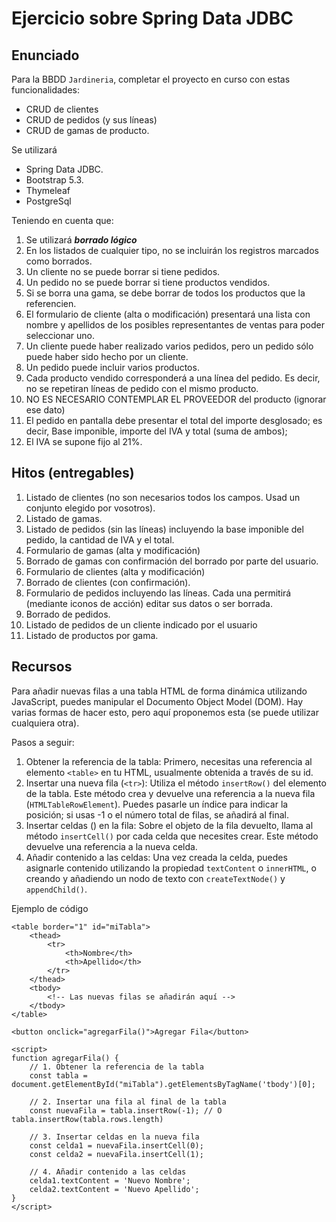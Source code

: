 # Ejercicio sobre Spring Data JDBC

## Enunciado
Para la BBDD `Jardineria`, completar el proyecto en curso con estas funcionalidades:
* CRUD de clientes
* CRUD de pedidos (y sus líneas)
* CRUD de gamas de producto.

Se utilizará 
* Spring Data JDBC.
* Bootstrap 5.3.
* Thymeleaf
* PostgreSql

Teniendo en cuenta que:
1. Se utilizará **_borrado lógico_**
2. En los listados de cualquier tipo, no se incluirán los registros marcados como borrados.
3. Un cliente no se puede borrar si tiene pedidos.
4. Un pedido no se puede borrar si tiene productos vendidos.
5. Si se borra una gama, se debe borrar de todos los productos que la referencien.
6. El formulario de cliente (alta o modificación) presentará una lista con nombre y apellidos de los posibles 
representantes de ventas para poder seleccionar uno.
7. Un cliente puede haber realizado varios pedidos, pero un pedido sólo puede haber sido hecho por un cliente.
8. Un pedido puede incluir varios productos.
9. Cada producto vendido corresponderá a una línea del pedido. Es decir, no se repetiran líneas de pedido con el mismo 
producto.
10. NO ES NECESARIO CONTEMPLAR EL PROVEEDOR del producto (ignorar ese dato)
11. El pedido en pantalla debe presentar el total del importe desglosado; es decir, Base imponible, importe del IVA y 
total (suma de ambos);
12. El IVA se supone fijo al 21%.

## Hitos (entregables)
1. Listado de clientes (no son necesarios todos los campos. Usad un conjunto elegido por vosotros).
2. Listado de gamas.
3. Listado de pedidos (sin las líneas) incluyendo la base imponible del pedido, la cantidad de IVA y el total.
4. Formulario de gamas (alta y modificación)
5. Borrado de gamas con confirmación del borrado por parte del usuario.
6. Formulario de clientes (alta y modificación)
7. Borrado de clientes (con confirmación).
8. Formulario de pedidos incluyendo las líneas. Cada una permitirá (mediante iconos de acción) editar sus datos o 
ser borrada.
9. Borrado de pedidos.
10. Listado de pedidos de un cliente indicado por el usuario
11. Listado de productos por gama.

## Recursos
Para añadir nuevas filas a una tabla HTML de forma dinámica utilizando JavaScript, puedes manipular el 
Documento Object Model (DOM). Hay varias formas de hacer esto, pero aquí proponemos esta (se puede utilizar 
cualquiera otra).

Pasos a seguir:
1. Obtener la referencia de la tabla: Primero, necesitas una referencia al elemento `<table>` en tu HTML, usualmente 
obtenida a través de su id.
2. Insertar una nueva fila (`<tr>`): Utiliza el método `insertRow()` del elemento de la tabla. Este método crea y 
devuelve una referencia a la nueva fila (`HTMLTableRowElement`). Puedes pasarle un índice para indicar la posición; si usas -1 o el número total de filas, se añadirá al final.
3. Insertar celdas (<td>) en la fila: Sobre el objeto de la fila devuelto, llama al método `insertCell()` por cada celda 
que necesites crear. Este método devuelve una referencia a la nueva celda.
4. Añadir contenido a las celdas: Una vez creada la celda, puedes asignarle contenido utilizando la propiedad 
`textContent` o `innerHTML`, o creando y añadiendo un nodo de texto con `createTextNode()` y `appendChild()`.

Ejemplo de código

    <table border="1" id="miTabla">
        <thead>
            <tr>
                <th>Nombre</th>
                <th>Apellido</th>
            </tr>
        </thead>
        <tbody>
            <!-- Las nuevas filas se añadirán aquí -->
        </tbody>
    </table>
    
    <button onclick="agregarFila()">Agregar Fila</button>
    
    <script>
    function agregarFila() {
        // 1. Obtener la referencia de la tabla
        const tabla = document.getElementById("miTabla").getElementsByTagName('tbody')[0];
    
        // 2. Insertar una fila al final de la tabla
        const nuevaFila = tabla.insertRow(-1); // O tabla.insertRow(tabla.rows.length)
    
        // 3. Insertar celdas en la nueva fila
        const celda1 = nuevaFila.insertCell(0);
        const celda2 = nuevaFila.insertCell(1);
    
        // 4. Añadir contenido a las celdas
        celda1.textContent = 'Nuevo Nombre';
        celda2.textContent = 'Nuevo Apellido';
    }
    </script>

